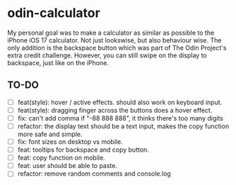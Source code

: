 # odin-calculator

My personal goal was to make a calculator as similar as possible to the iPhone iOS 17 calculator. Not just lookswise, but also behaviour wise. The only addition is the backspace button which was part of The Odin Project's extra credit challenge. However, you can still swipe on the display to backspace, just like on the iPhone.

## TO-DO

- [ ] feat(style): hover / active effects. should also work on keyboard input.
- [ ] feat(style): dragging finger across the buttons does a hover effect.
- [ ] fix: can't add comma if "-88 888 888", it thinks there's too many digits
- [ ] refactor: the display text should be a text input, makes the copy function more safe and simple.
- [ ] fix: font sizes on desktop vs mobile.
- [ ] feat: tooltips for backspace and copy button.
- [ ] feat: copy function on mobile.
- [ ] feat: user should be able to paste.
- [ ] refactor: remove random comments and console.log
